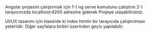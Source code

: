 Angular projesini çalıştırmak için
1-) ng serve komutunu çalıştırın
2-) tarayıcınızda localhost:4200 adresine giderek Projeye ulaşabilirsiniz.

UI/UX tasarımı için klasörde ki index htmlin bir tarayıcıda çalıştırılması yeterlidir. Diğer sayfalara birbiri üzerinden geçis yapılabilir.
